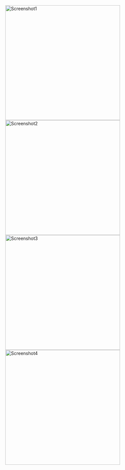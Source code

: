 <img width="361" alt="Screenshot1" src="https://github.com/user-attachments/assets/7795b0f7-2d03-433a-8a1b-73370b1c6d70">
<img width="361" alt="Screenshot2" src="https://github.com/user-attachments/assets/3ab347a3-08de-47a5-9869-5fdf89a51303">
<img width="361" alt="Screenshot3" src="https://github.com/user-attachments/assets/3ca9e284-5940-47fb-b170-59cee16bbe13">
<img width="361" alt="Screenshot4" src="https://github.com/user-attachments/assets/73274a67-31b9-4fe0-a135-5e7a6507eb56">

